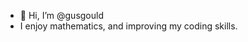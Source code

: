 - 👋 Hi, I’m @gusgould
- I enjoy mathematics, and improving my coding skills.

<!---
gusgould/gusgould is a ✨ special ✨ repository because its `README.md` (this file) appears on your GitHub profile.
You can click the Preview link to take a look at your changes.
--->
